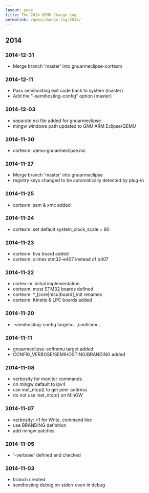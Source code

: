```yaml
---
layout: page
title: The 2014 QEMU Change Log
permalink: /qemu/change-log/2014/
---
```


## 2014 

### 2014-12-31 
* Merge branch 'master' into gnuarmeclipse-cortexm

### 2014-12-11 
* Pass semihosting exit code back to system (master)
* Add the "-semihosting-config" option (master)

### 2014-12-03 
* separate nsi file added for gnuarmeclipse
* mingw windows path updated to GNU ARM Eclipse/QEMU

### 2014-11-30 
* cortexm: qemu-gnuarmeclipse.nsi

### 2014-11-27 
* Merge branch 'master' into gnuarmeclipse
* registry keys changed to be automatically detected by plug-in

### 2014-11-25 
* cortexm: sam & xmc added

### 2014-11-24 
* cortexm: set default system_clock_scale = 80

### 2014-11-23 
* cortexm: tiva board added
* cortexm: olimex stm32-e407 instead of p407

### 2014-11-22 
* cortex-m: initial implementation
* cortexm: most STM32 boards defined
* cortexm: \*\_\[core\|mcu\|board\]\_init renames
* cortexm: Kinetis & LPC boards added

### 2014-11-20 
* -semihosting-config target=...,cmdline=...

### 2014-11-11 
* gnuarmeclipse-softmmu target added
* CONFIG_VERBOSE/SEMIHOSTING/BRANDING added 

### 2014-11-08 
* verbosity for monitor commands
* on mingw default to ipv4
* use inet_ntop() to get peer address
* do not use inet_ntop() on MinGW

### 2014-11-07 
* verbosity: >1 for Write, command line
* use BRANDING definition
* add mingw patches

### 2014-11-05 
* '-verbose' defined and checked

### 2014-11-03 
* branch created
* semihosting debug on stderr even in debug